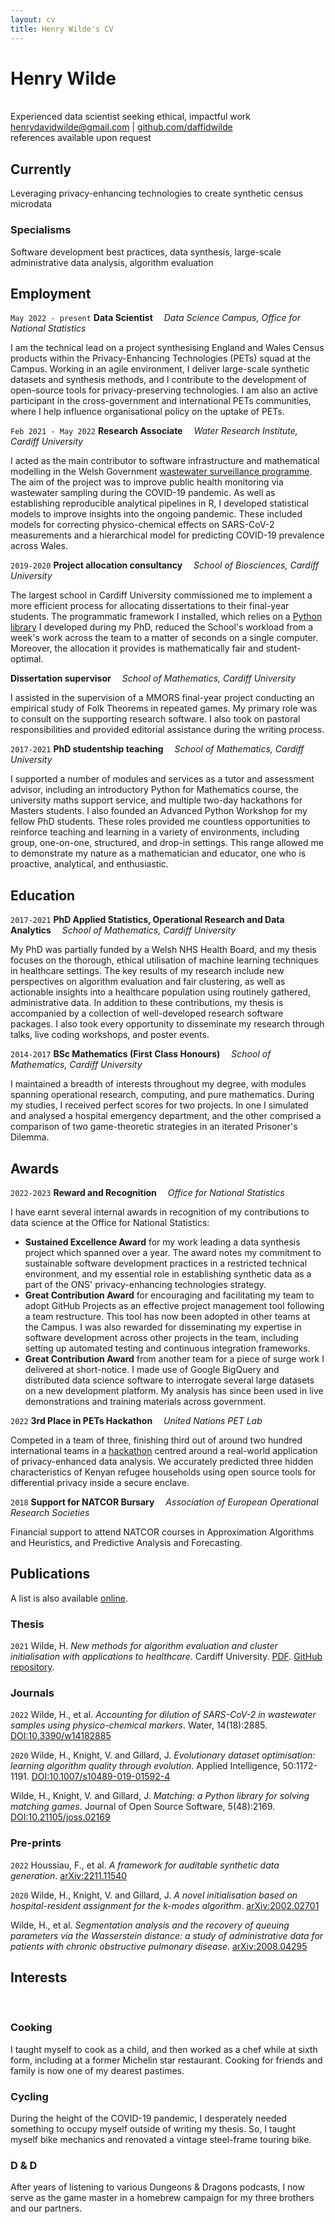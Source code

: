 ```yaml
---
layout: cv
title: Henry Wilde's CV
---
```

# Henry Wilde
<br>
Experienced data scientist seeking ethical, impactful work

<div id="webaddress">
<a href="mailto:henrydavidwilde@gmail.com">henrydavidwilde@gmail.com</a>
| <a href="https://github.com/daffidwilde">github.com/daffidwilde</a>
<br>
references available upon request
</div>


## Currently

Leveraging privacy-enhancing technologies to create synthetic census microdata

### Specialisms

Software development best practices,
data synthesis,
large-scale administrative data analysis,
algorithm evaluation


## Employment

`May 2022 -
present`
__Data Scientist__&emsp; *Data Science Campus, Office for National Statistics*

I am the technical lead on a project synthesising England and Wales Census
products within the Privacy-Enhancing Technologies (PETs) squad at the Campus.
Working in an agile environment, I deliver large-scale synthetic datasets and
synthesis methods, and I contribute to the development of open-source tools for
privacy-preserving technologies. I am also an active participant in the
cross-government and international PETs communities, where I help influence
organisational policy on the uptake of PETs.

`Feb 2021 -
May 2022`
__Research Associate__&emsp; *Water Research Institute, Cardiff University*

I acted as the main contributor to software infrastructure and mathematical
modelling in the Welsh Government 
[wastewater surveillance programme](https://wastewatersurveillance.com).
The aim of the project was to improve public health monitoring via wastewater
sampling during the COVID-19 pandemic. As well as establishing reproducible
analytical pipelines in R, I developed statistical models to improve insights
into the ongoing pandemic. These included models for correcting
physico-chemical effects on SARS-CoV-2 measurements and a hierarchical model
for predicting COVID-19 prevalence across Wales.

<!-- My involvement in this project began as part of an
[international wastewater monitoring collaboration](https://cardiff.ac.uk/news/view/2499536-international-knowledge-exchange-projects-to-monitor-levels-of-covid-19-in-wastewater-worldwide)
with the University of Campinas, Brazil, funded by the Global Challenges
Research Fund. -->

`2019-2020`
__Project allocation consultancy__&emsp;
*School of Biosciences, Cardiff University*

The largest school in Cardiff University commissioned me to implement a more
efficient process for allocating dissertations to their final-year students.
The programmatic framework I installed, which relies on a
[Python library](https://daffidwilde.github.io/matching) I developed during my
PhD, reduced the School's workload from a week's work across the team to a
matter of seconds on a single computer. Moreover, the allocation it provides is
mathematically fair and student-optimal.

__Dissertation supervisor__&emsp;
*School of Mathematics, Cardiff University*

I assisted in the supervision of a MMORS final-year project conducting an
empirical study of Folk Theorems in repeated games. My primary role was to
consult on the supporting research software. I also took on pastoral
responsibilities and provided editorial assistance during the writing process.

`2017-2021`
__PhD studentship teaching__&emsp; *School of Mathematics, Cardiff University* 

I supported a number of modules and services as a tutor and assessment advisor,
including an introductory Python for Mathematics course, the university maths
support service, and multiple two-day hackathons for Masters students. I also
founded an Advanced Python Workshop for my fellow PhD students. These
roles provided me countless opportunities to reinforce teaching and learning in
a variety of environments, including group, one-on-one, structured, and drop-in
settings. This range allowed me to demonstrate my nature as a mathematician and
educator, one who is proactive, analytical, and enthusiastic.

## Education

`2017-2021`
__PhD Applied Statistics, Operational Research and Data Analytics__&emsp;
*School of Mathematics, Cardiff University*

My PhD was partially funded by a Welsh NHS Health Board, and my thesis focuses
on the thorough, ethical utilisation of machine learning techniques in
healthcare settings. The key results of my research include new perspectives on
algorithm evaluation and fair clustering, as well as actionable insights into a
healthcare population using routinely gathered, administrative data. In
addition to these contributions, my thesis is accompanied by a collection of
well-developed research software packages. I also took every opportunity to
disseminate my research through talks, live coding workshops, and poster
events.

`2014-2017`
__BSc Mathematics (First Class Honours)__&emsp;
*School of Mathematics, Cardiff University*

I maintained a breadth of interests throughout my degree, with modules spanning
operational research, computing, and pure mathematics. During my studies, I
received perfect scores for two projects. In one I simulated and analysed a
hospital emergency department, and the other comprised a comparison of two
game-theoretic strategies in an iterated Prisoner's Dilemma.


## Awards

`2022-2023`
__Reward and Recognition__&emsp; *Office for National Statistics*

I have earnt several internal awards in recognition of my contributions to data
science at the Office for National Statistics:

- __Sustained Excellence Award__ for my work leading a data synthesis project
  which spanned over a year. The award notes my commitment to sustainable
  software development practices in a restricted technical environment, and my
  essential role in establishing synthetic data as a part of the ONS'
  privacy-enhancing technologies strategy.
- __Great Contribution Award__ for encouraging and facilitating my team to
  adopt GitHub Projects as an effective project management tool following a
  team restructure. This tool has now been adopted in other teams at the
  Campus. I was also rewarded for disseminating my expertise in software
  development across other projects in the team, including setting up automated
  testing and continuous integration frameworks.
- __Great Contribution Award__ from another team for a piece of surge work I
  delivered at short-notice. I made use of Google BigQuery and distributed data
  science software to interrogate several large datasets on a new development
  platform. My analysis has since been used in live demonstrations and training
  materials across government.

`2022`
__3rd Place in PETs Hackathon__&emsp; *United Nations PET Lab*

Competed in a team of three, finishing third out of around two hundred
international teams in a [hackathon](https://datasciencecampus.ons.gov.uk/campus-in-the-top-three-at-the-un-pet-lab-hackathon)
centred around a real-world application of privacy-enhanced data analysis.
We accurately predicted three hidden characteristics of Kenyan refugee
households using open source tools for differential privacy inside a secure
enclave.

`2018`
__Support for NATCOR Bursary__&emsp;
*Association of European Operational Research Societies*

Financial support to attend NATCOR courses in Approximation Algorithms and
Heuristics, and Predictive Analysis and Forecasting.


## Publications

A list is also available [online](https://scholar.google.com/citations?user=ygr36cUAAAAJ).

### Thesis

`2021` Wilde, H. *New methods for algorithm evaluation and cluster
initialisation with applications to healthcare*. Cardiff University.
<a href="https://orca.cardiff.ac.uk/id/eprint/140492/">PDF</a>.
<a href="https://github.com/daffidwilde/thesis">GitHub repository</a>.

### Journals

`2022`
Wilde, H., et al. *Accounting for dilution of SARS-CoV-2 in wastewater samples
using physico-chemical markers*. Water, 14(18):2885.
[DOI:10.3390/w14182885](https://doi.org/10.3390/w14182885)

`2020`
Wilde, H., Knight, V. and Gillard, J. *Evolutionary dataset optimisation:
learning algorithm quality through evolution*. Applied Intelligence,
50:1172-1191.
[DOI:10.1007/s10489-019-01592-4](https://doi.org/10.1007/s10489-019-01592-4)

Wilde, H., Knight, V. and Gillard, J. *Matching: a Python library for solving
matching games*. Journal of Open Source Software, 5(48):2169.
[DOI:10.21105/joss.02169](https://doi.org/10.21105/joss.02169)

### Pre-prints

`2022`
Houssiau, F., et al. *A framework for auditable synthetic data generation*.
[arXiv:2211.11540](https://arxiv.org/abs/2211.11540)

`2020`
Wilde, H., Knight, V. and Gillard, J. *A novel initialisation based on
hospital-resident assignment for the k-modes algorithm*.
[arXiv:2002.02701](https://arxiv.org/abs/2002.02701)

Wilde, H., et al. *Segmentation analysis and the recovery of queuing parameters
via the Wasserstein distance: a study of administrative data for patients with
chronic obstructive pulmonary disease*.
[arXiv:2008.04295](https://arxiv.org/abs/2008.04295)


## Interests
<br>

### Cooking

I taught myself to cook as a child, and then worked as a chef while at sixth
form, including at a former Michelin star restaurant. Cooking for friends and
family is now one of my dearest pastimes.

### Cycling

During the height of the COVID-19 pandemic, I desperately needed something to
occupy myself outside of writing my thesis. So, I taught myself bike mechanics
and renovated a vintage steel-frame touring bike.

### D & D

After years of listening to various Dungeons & Dragons podcasts, I now serve as
the game master in a homebrew campaign for my three brothers and our partners.
